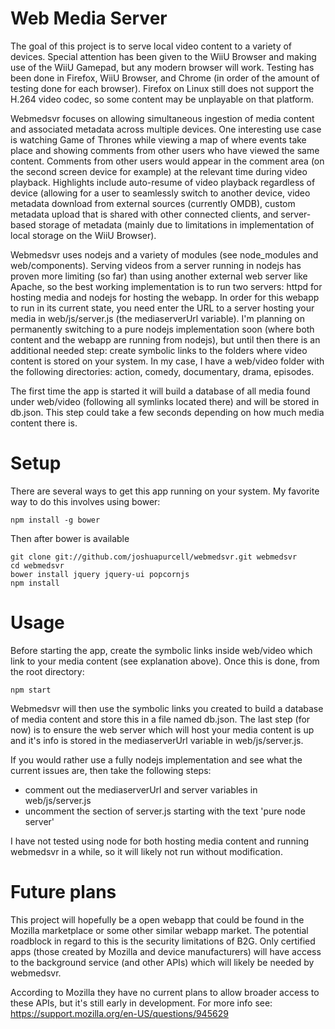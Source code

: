 # Web Media Server

The goal of this project is to serve local video content to a variety
of devices. Special attention has been given to the WiiU Browser and
making use of the WiiU Gamepad, but any modern browser will work.
Testing has been done in Firefox, WiiU Browser, and Chrome (in order of
the amount of testing done for each browser). Firefox on Linux still
does not support the H.264 video codec, so some content may be unplayable
on that platform.

Webmedsvr focuses on allowing simultaneous ingestion of media content
and associated metadata across multiple devices. One interesting use case
is watching Game of Thrones while viewing a map of where events take place
and showing comments from other users who have viewed the same content.
Comments from other users would appear in the comment area (on the second
screen device for example) at the relevant time during video playback.
Highlights include auto-resume of video playback regardless of device
(allowing for a user to seamlessly switch to another device, video
metadata download from external sources (currently OMDB), custom metadata
upload that is shared with other connected clients, and server-based
storage of metadata (mainly due to limitations in implementation of local
storage on the WiiU Browser).

Webmedsvr uses nodejs and a variety of modules (see node_modules and
web/components). Serving videos from a server running in nodejs has proven
more limiting (so far) than using another external web server like Apache,
so the best working implementation is to run two servers: httpd for
hosting media and nodejs for hosting the webapp. In order for this webapp
to run in its current state, you need enter the URL to a server hosting
your media in web/js/server.js (the mediaserverUrl variable). I'm planning
on permanently switching to a pure nodejs implementation soon (where both
content and the webapp are running from nodejs), but until then there is
an additional needed step: create symbolic links to the folders where
video content is stored on your system. In my case, I have a web/video
folder with the following directories: action, comedy, documentary, drama,
episodes.

The first time the app is started it will build a database of all media
found under web/video (following all symlinks located there) and will be
stored in db.json. This step could take a few seconds depending on how
much media content there is.

# Setup

There are several ways to get this app running on your system. My favorite
way to do this involves using bower:

    npm install -g bower

Then after bower is available

    git clone git://github.com/joshuapurcell/webmedsvr.git webmedsvr
    cd webmedsvr
    bower install jquery jquery-ui popcornjs
    npm install

# Usage

Before starting the app, create the symbolic links inside web/video which
link to your media content (see explanation above). Once this is done,
from the root directory:

    npm start

Webmedsvr will then use the symbolic links you created to build a database
of media content and store this in a file named db.json. The last step (for
now) is to ensure the web server which will host your media content is up
and it's info is stored in the mediaserverUrl variable in
web/js/server.js.

If you would rather use a fully nodejs implementation and see what the
current issues are, then take the following steps:

* comment out the mediaserverUrl and server variables in web/js/server.js
* uncomment the section of server.js starting with the text 'pure node
server'

I have not tested using node for both hosting media content and running
webmedsvr in a while, so it will likely not run without modification.

# Future plans

This project will hopefully be a open webapp that could be found in the
Mozilla marketplace or some other similar webapp market. The potential
roadblock in regard to this is the security limitations of B2G. Only
certified apps (those created by Mozilla and device manufacturers) will
have access to the background service (and other APIs) which will likely
be needed by webmedsvr.

According to Mozilla they have no current plans to allow broader access to
these APIs, but it's still early in development. For more info see:
https://support.mozilla.org/en-US/questions/945629 